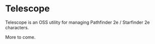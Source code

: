 # Telescope

Telescope is an OSS utility for managing Pathfinder 2e / Starfinder 2e characters.

More to come.
